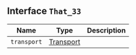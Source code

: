 ## Interface `That_33`

| Name | Type | Description |
| - | - | - |
| `transport` | [Transport](./Transport.md) | &nbsp; |
